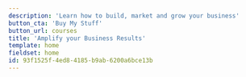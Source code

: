```yaml
---
description: 'Learn how to build, market and grow your business'
button_cta: 'Buy My Stuff'
button_url: courses
title: 'Amplify your Business Results'
template: home
fieldset: home
id: 93f1525f-4ed8-4185-b9ab-6200a6bce13b
---
```


